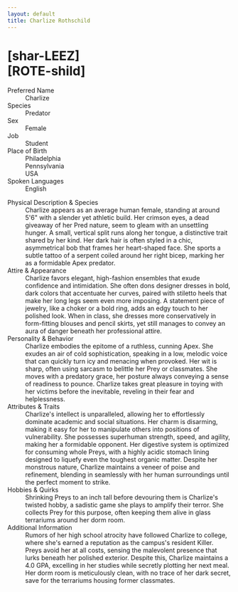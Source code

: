 ```yaml
---
layout: default
title: Charlize Rothschild
---
```


# [shar-LEEZ]<br>[ROTE-shild]
<dl>
<dt>Preferred Name</dt>
<dd>Charlize</dd>
<dt>Species</dt>
<dd>Predator</dd>
<dt>Sex</dt>
<dd>Female</dd>
<dt>Job</dt>
<dd>Student</dd>
<dt>Place of Birth</dt>
<dd>Philadelphia</dd>
<dd>Pennsylvania</dd>
<dd>USA</dd>
<dt>Spoken Languages</dt>
<dd>English</dd>
</dl>

<dl>
<dt>Physical Description & Species</dt>
<dd>Charlize appears as an average human female, standing at around 5'6" with a slender yet athletic build. Her crimson eyes, a dead giveaway of her Pred nature, seem to gleam with an unsettling hunger. A small, vertical split runs along her tongue, a distinctive trait shared by her kind. Her dark hair is often styled in a chic, asymmetrical bob that frames her heart-shaped face. She sports a subtle tattoo of a serpent coiled around her right bicep, marking her as a formidable Apex predator.</dd>
<dt>Attire & Appearance</dt>
<dd>Charlize favors elegant, high-fashion ensembles that exude confidence and intimidation. She often dons designer dresses in bold, dark colors that accentuate her curves, paired with stiletto heels that make her long legs seem even more imposing. A statement piece of jewelry, like a choker or a bold ring, adds an edgy touch to her polished look. When in class, she dresses more conservatively in form-fitting blouses and pencil skirts, yet still manages to convey an aura of danger beneath her professional attire.</dd>
<dt>Personality & Behavior</dt>
<dd>Charlize embodies the epitome of a ruthless, cunning Apex. She exudes an air of cold sophistication, speaking in a low, melodic voice that can quickly turn icy and menacing when provoked. Her wit is sharp, often using sarcasm to belittle her Prey or classmates. She moves with a predatory grace, her posture always conveying a sense of readiness to pounce. Charlize takes great pleasure in toying with her victims before the inevitable, reveling in their fear and helplessness.</dd>
<dt>Attributes & Traits</dt>
<dd>Charlize's intellect is unparalleled, allowing her to effortlessly dominate academic and social situations. Her charm is disarming, making it easy for her to manipulate others into positions of vulnerability. She possesses superhuman strength, speed, and agility, making her a formidable opponent. Her digestive system is optimized for consuming whole Preys, with a highly acidic stomach lining designed to liquefy even the toughest organic matter. Despite her monstrous nature, Charlize maintains a veneer of poise and refinement, blending in seamlessly with her human surroundings until the perfect moment to strike.</dd>
<dt>Hobbies & Quirks</dt>
<dd>Shrinking Preys to an inch tall before devouring them is Charlize's twisted hobby, a sadistic game she plays to amplify their terror. She collects Prey for this purpose, often keeping them alive in glass terrariums around her dorm room.</dd>
<dt>Additional Information</dt>
<dd>Rumors of her high school atrocity have followed Charlize to college, where she's earned a reputation as the campus's resident Killer. Preys avoid her at all costs, sensing the malevolent presence that lurks beneath her polished exterior. Despite this, Charlize maintains a 4.0 GPA, excelling in her studies while secretly plotting her next meal. Her dorm room is meticulously clean, with no trace of her dark secret, save for the terrariums housing former classmates.</dd>
</dl>